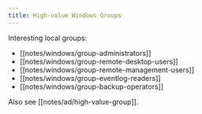 ```yaml
---
title: High-value Windows Groups
---
```


Interesting local groups:

- [[notes/windows/group-administrators]]
- [[notes/windows/group-remote-desktop-users]]
- [[notes/windows/group-remote-management-users]]
- [[notes/windows/group-eventlog-readers]]
- [[notes/windows/group-backup-operators]]

Also see [[notes/ad/high-value-group]].
